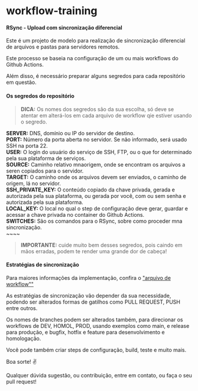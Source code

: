 # workflow-training

#### RSync - Upload com sincronização diferencial

Este é um projeto de modelo para realização de sincronização diferencial de arquivos e pastas para servidores remotos.

Este processo se baseia na configuração de um ou mais workflows do Github Actions.

Além disso, é necessário preparar alguns segredos para cada repositório em questão.

#### Os segredos do repositório

> **DICA:** Os nomes dos segredos são da sua escolha, só deve se atentar em alterá-los em cada arquivo de workflow qie estiver usando o segredo. 

**SERVER:** DNS, domínio ou IP do servidor de destino.<br>
**PORT:** Número da porta aberta no servidor. Se não informado, será usado SSH na porta 22.<br>
**USER:** O login do usuário do serviço de SSH, FTP, ou o que for determinado pela sua plataforma de serviços.<br>
**SOURCE:** Caminho relativo mnaorigem, onde se encontram os arquivos a seren copiados para o servidor.<br> 
**TARGET:** O caminho onde os arquivos devem ser enviados, o caminho de origem, lá no servidor.<br>
**SSH_PRIVATE_KEY:** O conteúdo copiado da chave privada, gerada e autorizada pela sua plataforma, ou gerada por você, com ou sem senha e autorizada pela sua plataforma.<br>
**LOCAL_KEY:** O local no qual o step de configuração deve gerar, guardar e acessar a chave privada no container do Github Actions.<br> 
**SWITCHES:** São os comandos para o RSync, sobre como proceder mna sincronização.<br>~~~~

> **IMPORTANTE:** cuide muito bem desses segredos, pois caindo em mãos erradas, podem te render uma grande dor de cabeça!

#### Estratégias de sincronização

Para maiores informações da implementação, confira o ["arquivo de workflow""](.github/workflows/rsync-deploy.yaml)

As estratégias de sincronização vão depender da sua necessidade, podendo ser alterados formas de gatilhos como PULL REQUEST, PUSH entre outros.

Os nomes de branches podem ser alterados também, para direcionar os workflows de DEV, HOMOL, PROD, usando exemplos como main, e release para produção, e bugfix, hotfix e feature para desenvolvimento e homologação.

Você pode também criar steps de configuração, build, teste e muito mais.

Boa sorte! ✌

Qualquer dúvida sugestão, ou contribuição, entre em contato, ou faça o seu pull request!
